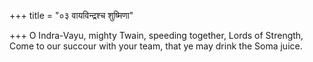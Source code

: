 +++
title = "०३ वायविन्द्रश्च शुष्मिणा"

+++
O Indra-Vayu, mighty Twain, speeding together, Lords of Strength,  
     Come to our succour with your team, that ye may drink the Soma juice.